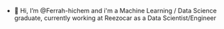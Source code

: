 - 👋 Hi, I’m @Ferrah-hichem and i'm a Machine Learning / Data Science graduate, currently working at Reezocar as a Data Scientist/Engineer
<!---
Ferrah-hichem/Ferrah-hichem is a ✨ special ✨ repository because its `README.md` (this file) appears on your GitHub profile.
You can click the Preview link to take a look at your changes.
--->
